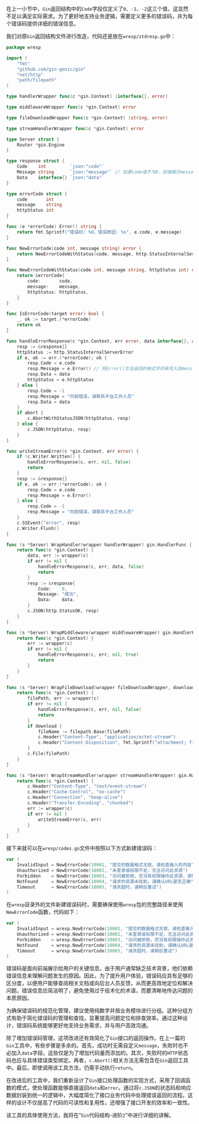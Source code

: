 在上一小节中，`Gin`返回结构中的`Code`字段仅定义了`0`、`-1`、`-2`这三个值，这显然不足以满足实际需求。为了更好地支持业务逻辑，需要定义更多的错误码，并为每个错误码提供详细的错误信息。

我们对原`Gin`返回结构文件进行改造，代码还是放在`wresp/stdresp.go`中：

```go
package wresp

import (
	"fmt"
	"github.com/gin-gonic/gin"
	"net/http"
	"path/filepath"
)

type handlerWrapper func(c *gin.Context) (interface{}, error)

type middlewareWrapper func(c *gin.Context) error

type fileDownloadWrapper func(c *gin.Context) (string, error)

type streamHandlerWrapper func(c *gin.Context) error

type Server struct {
	Router *gin.Engine
}

type response struct {
	Code    int         `json:"code"`
	Message string      `json:"message"` // 如果code值不为0，前端展示message内容给用户
	Data    interface{} `json:"data"`
}

type errorCode struct {
	code       int
	message    string
	httpStatus int
}

func (e *errorCode) Error() string {
	return fmt.Sprintf("错误码: %d，错误原因: %s", e.code, e.message)
}

func NewErrorCode(code int, message string) error {
	return NewErrorCodeWithStatus(code, message, http.StatusInternalServerError) // 默认设置HTTP状态码500
}

func NewErrorCodeWithStatus(code int, message string, httpStatus int) error {
	return &errorCode{
		code:       code,
		message:    message,
		httpStatus: httpStatus,
	}
}

func IsErrorCode(target error) bool {
	_, ok := target.(*errorCode)
	return ok
}

func handleErrorResponse(c *gin.Context, err error, data interface{}, abort bool) {
	resp := &response{}
	httpStatus := http.StatusInternalServerError
	if e, ok := err.(*errorCode); ok {
		resp.Code = e.code
		resp.Message = e.Error() // 将Error()方法返回的格式字符串写入到message
		resp.Data = data
		httpStatus = e.httpStatus
	} else {
		resp.Code = -1
		resp.Message = "内部错误，请联系平台工作人员"
		resp.Data = data
	}
	if abort {
		c.AbortWithStatusJSON(httpStatus, resp)
	} else {
		c.JSON(httpStatus, resp)
	}
}

func writeStreamError(c *gin.Context, err error) {
	if !c.Writer.Written() {
		handleErrorResponse(c, err, nil, false)
		return
	}
	resp := &response{}
	if e, ok := err.(*errorCode); ok {
		resp.Code = e.code
		resp.Message = e.Error()
	} else {
		resp.Code = -1
		resp.Message = "内部错误，请联系平台工作人员"
	}
	c.SSEvent("error", resp)
	c.Writer.Flush()
}

func (s *Server) WrapHandler(wrapper handlerWrapper) gin.HandlerFunc {
	return func(c *gin.Context) {
		data, err := wrapper(c)
		if err != nil {
			handleErrorResponse(c, err, data, false)
			return
		}
		resp := &response{
			Code:    0,
			Message: "成功",
			Data:    data,
		}
		c.JSON(http.StatusOK, resp)
	}
}

func (s *Server) WrapMiddleware(wrapper middlewareWrapper) gin.HandlerFunc {
	return func(c *gin.Context) {
		err := wrapper(c)
		if err != nil {
			handleErrorResponse(c, err, nil, true)
			return
		}
	}
}

func (s *Server) WrapFileDownload(wrapper fileDownloadWrapper, download bool) gin.HandlerFunc {
	return func(c *gin.Context) {
		filePath, err := wrapper(c)
		if err != nil {
			handleErrorResponse(c, err, nil, false)
			return
		}
		if download {
			fileName := filepath.Base(filePath)
			c.Header("Content-Type", "application/octet-stream")
			c.Header("Content-Disposition", fmt.Sprintf("attachment; fileName=%s", fileName))
		}
		c.File(filePath)
	}
}

func (s *Server) WrapStreamHandler(wrapper streamHandlerWrapper) gin.HandlerFunc {
	return func(c *gin.Context) {
		c.Header("Content-Type", "text/event-stream")
		c.Header("Cache-Control", "no-cache")
		c.Header("Connection", "keep-alive")
		c.Header("Transfer-Encoding", "chunked")
		err := wrapper(c)
		if err != nil {
			writeStreamError(c, err)
		}
	}
}
```

接下来就可以在`wresp/codes.go`文件中按照以下方式新建错误码：

```go
var (
    InvalidInput = NewErrorCode(10001, "提交的数据格式无效，请检查输入的内容")
    Unauthorized = NewErrorCode(10002, "未登录或权限不足，无法访问此资源")
    Forbidden    = NewErrorCode(10003, "访问被拒绝，您没有权限操作此资源，请联系管理员")
    NotFound     = NewErrorCode(10004, "请求的资源未找到，请确认URL是否正确")
    Timeout      = NewErrorCode(10005, "请求超时，请稍后重试")
)
```

在`wresp`目录外的文件新建错误码时，需要确保使用`wresp`包的完整路径来使用`NewErrorCode`函数，代码如下：

```go
var (
	InvalidInput = wresp.NewErrorCode(10001, "提交的数据格式无效，请检查输入的内容")
	Unauthorized = wresp.NewErrorCode(10002, "未登录或权限不足，无法访问此资源")
	Forbidden    = wresp.NewErrorCode(10003, "访问被拒绝，您没有权限操作此资源，请联系管理员")
	NotFound     = wresp.NewErrorCode(10004, "请求的资源未找到，请确认URL是否正确")
	Timeout      = wresp.NewErrorCode(10005, "请求超时，请稍后重试")
)
```

错误码是面向前端展示给用户的关键信息。由于用户通常缺乏技术背景，他们依赖错误信息来理解问题发生的原因。因此，为了提升用户体验，错误码应具有足够的区分度，以便用户能够查阅相关文档或向后台人员反馈，从而更高效地定位和解决问题。错误信息应简洁明了，避免使用过于技术化的术语，而要清晰地传达问题的本质原因。

为确保错误码的规范化管理，建议使用纯数字并按业务模块进行分组。这种分组方式有助于简化错误码的管理和查找，显著提高问题定位和排查效率。通过这种设计，错误码系统能够更好地支持业务需求，并与用户高效沟通。

除了增加错误码管理，这项改进还有效简化了`Gin`接口的返回操作。在上一篇的`Gin`工具中，有些步骤是多余的。首先，成功时无需自定义`message`，失败时也不必加入`data`字段，这些仅是为了增加代码量而添加的。其次，失败时的`HTTP`状态码也应与具体错误类型绑定。再者，`c.Abort()`相关方法无需包含在`Gin`返回工具中。最后，即使调用该工具方法，仍需手动执行`return`。

在改进后的工具中，我们重新设计了`Gin`接口处理函数的实现方式，采用了回调函数的模式，使处理函数能够直接返回`data`和`error`。通过将`c.JSON`的状态码和响应数据封装到统一的逻辑中，大幅度简化了接口业务代码中处理错误返回的流程。这样的设计不仅提高了代码的可读性和复用性，还增强了接口开发的效率和一致性。

该工具的具体使用方法，我将在“`Gin`代码结构-进阶`2`”中进行详细的讲解。
